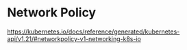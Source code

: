 # Network Policy

https://kubernetes.io/docs/reference/generated/kubernetes-api/v1.21/#networkpolicy-v1-networking-k8s-io


